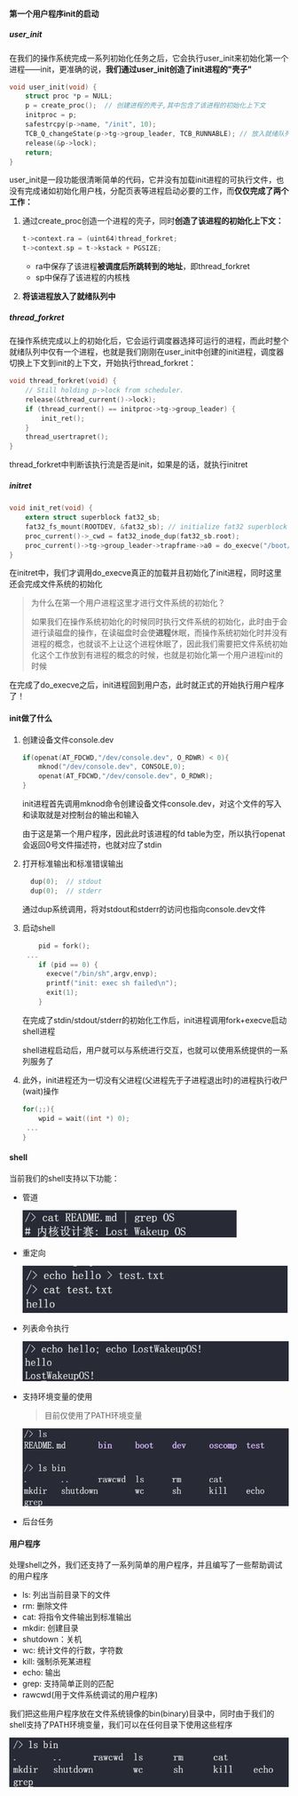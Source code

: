 #### 第一个用户程序init的启动

##### user_init

在我们的操作系统完成一系列初始化任务之后，它会执行user_init来初始化第一个进程——init，更准确的说，**我们通过user_init创造了init进程的"壳子"**

```c
void user_init(void) {
    struct proc *p = NULL;
    p = create_proc();  // 创建进程的壳子,其中包含了该进程的初始化上下文
    initproc = p;
    safestrcpy(p->name, "/init", 10);
    TCB_Q_changeState(p->tg->group_leader, TCB_RUNNABLE); // 放入就绪队列
    release(&p->lock);
    return;
}
```

user_init是一段功能很清晰简单的代码，它并没有加载init进程的可执行文件，也没有完成诸如初始化用户栈，分配页表等进程启动必要的工作，而**仅仅完成了两个工作：**

1. 通过create_proc创造一个进程的壳子，同时**创造了该进程的初始化上下文：**

   ```c
   t->context.ra = (uint64)thread_forkret;
   t->context.sp = t->kstack + PGSIZE;
   ```

   - ra中保存了该进程**被调度后所跳转到的地址**，即thread_forkret
   - sp中保存了该进程的内核栈

2. **将该进程放入了就绪队列中**



##### thread_forkret

在操作系统完成以上的初始化后，它会运行调度器选择可运行的进程，而此时整个就绪队列中仅有一个进程，也就是我们刚刚在user_init中创建的init进程，调度器切换上下文到init的上下文，开始执行thread_forkret：

```c
void thread_forkret(void) {
    // Still holding p->lock from scheduler.
    release(&thread_current()->lock);
    if (thread_current() == initproc->tg->group_leader) {
        init_ret();
    }
    thread_usertrapret();
}
```

thread_forkret中判断该执行流是否是init，如果是的话，就执行initret



##### initret

```c
void init_ret(void) {
    extern struct superblock fat32_sb;
    fat32_fs_mount(ROOTDEV, &fat32_sb); // initialize fat32 superblock obj and root inode obj.
    proc_current()->_cwd = fat32_inode_dup(fat32_sb.root);
    proc_current()->tg->group_leader->trapframe->a0 = do_execve("/boot/init", NULL, NULL);
}
```

在initret中，我们才调用do_execve真正的加载并且初始化了init进程，同时这里还会完成文件系统的初始化

> 为什么在第一个用户进程这里才进行文件系统的初始化？
>
> 如果我们在操作系统初始化的时候同时执行文件系统的初始化，此时由于会进行读磁盘的操作，在读磁盘时会使**进程**休眠，而操作系统初始化时并没有进程的概念，也就谈不上让这个进程休眠了，因此我们需要把文件系统初始化这个工作放到有进程的概念的时候，也就是初始化第一个用户进程init的时候

在完成了do_execve之后，init进程回到用户态，此时就正式的开始执行用户程序了！



#### init做了什么

1. 创建设备文件console.dev

   ```c
   if(openat(AT_FDCWD,"/dev/console.dev", O_RDWR) < 0){
       mknod("/dev/console.dev", CONSOLE,0);
       openat(AT_FDCWD,"/dev/console.dev", O_RDWR);
   }
   ```

   init进程首先调用mknod命令创建设备文件console.dev，对这个文件的写入和读取就是对控制台的输出和输入

   由于这是第一个用户程序，因此此时该进程的fd table为空，所以执行openat会返回0号文件描述符，也就对应了stdin

2. 打开标准输出和标准错误输出

   ```c
     dup(0);  // stdout
     dup(0);  // stderr
   ```

   通过dup系统调用，将对stdout和stderr的访问也指向console.dev文件

3. 启动shell

   ```c
       pid = fork();
   	...
       if (pid == 0) {
         execve("/bin/sh",argv,envp);
         printf("init: exec sh failed\n");
         exit(1);
       }
   ```

   在完成了stdin/stdout/stderr的初始化工作后，init进程调用fork+execve启动shell进程

   shell进程启动后，用户就可以与系统进行交互，也就可以使用系统提供的一系列服务了

4. 此外，init进程还为一切没有父进程(父进程先于子进程退出时)的进程执行收尸(wait)操作

   ```c
   for(;;){
       wpid = wait((int *) 0);
   	...
   }
   ```



#### shell

当前我们的shell支持以下功能：

- 管道

  <img src="../image/用户初始化与用户程序.assets/pipe.png" style="zoom: 80%;" />

- 重定向

  <img src="../image/用户初始化与用户程序.assets/redir.png" style="zoom: 80%;" />

- 列表命令执行

  <img src="../image/用户初始化与用户程序.assets/list.png" style="zoom: 80%;" />

- 支持环境变量的使用

  > 目前仅使用了PATH环境变量

  <img src="../image/用户初始化与用户程序.assets/env.png" style="zoom:80%;" />

- 后台任务



#### 用户程序

处理shell之外，我们还支持了一系列简单的用户程序，并且编写了一些帮助调试的用户程序

- ls: 列出当前目录下的文件
- rm: 删除文件 
- cat: 将指令文件输出到标准输出
- mkdir: 创建目录
- shutdown：关机
- wc: 统计文件的行数，字符数
- kill: 强制杀死某进程
- echo: 输出
- grep: 支持简单正则的匹配
- rawcwd(用于文件系统调试的用户程序)

我们把这些用户程序放在文件系统镜像的bin(binary)目录中，同时由于我们的shell支持了PATH环境变量，我们可以在任何目录下使用这些程序

<img src="../image/用户初始化与用户程序.assets/user.png" style="zoom: 80%;" />

















